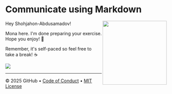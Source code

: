 # Communicate using Markdown

<img src="https://octodex.github.com/images/Professortocat_v2.png" align="right" height="200px" />

Hey Shohjahon-Abdusamadov!

Mona here. I'm done preparing your exercise. Hope you enjoy! 💚

Remember, it's self-paced so feel free to take a break! ☕️

[![](https://img.shields.io/badge/Go%20to%20Exercise-%E2%86%92-1f883d?style=for-the-badge&logo=github&labelColor=197935)](https://github.com/Shohjahon-Abdusamadov/skills-communicate-using-markdown-s/issues/1)

---

&copy; 2025 GitHub &bull; [Code of Conduct](https://www.contributor-covenant.org/version/2/1/code_of_conduct/code_of_conduct.md) &bull; [MIT License](https://gh.io/mit)

